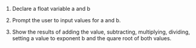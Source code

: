 1. Declare a float variable a and b

2. Prompt the user to input values for a and b.

3. Show the results of adding the value, subtracting, multiplying, dividing, setting a value to exponent b and the quare root of both values.
